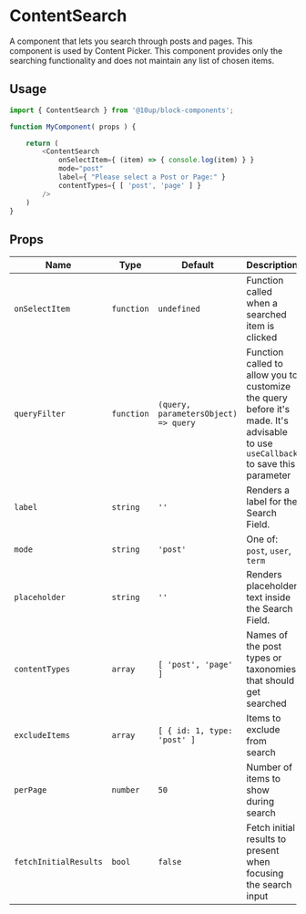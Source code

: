 # ContentSearch

A component that lets you search through posts and pages. This component is used by Content Picker. This component provides only the searching functionality and does not maintain any list of chosen items.

## Usage

```js
import { ContentSearch } from '@10up/block-components';

function MyComponent( props ) {

    return (
        <ContentSearch
            onSelectItem={ (item) => { console.log(item) } }
            mode="post"
            label={ "Please select a Post or Page:" }
            contentTypes={ [ 'post', 'page' ] }
        />
    )
}
```

## Props

| Name           | Type       | Default                              | Description                                                                                                                    |
|----------------|------------|--------------------------------------|--------------------------------------------------------------------------------------------------------------------------------|
| `onSelectItem`        | `function` | `undefined`                          | Function called when a searched item is clicked                                                                                |
| `queryFilter`         | `function` | `(query, parametersObject) => query` | Function called to allow you to customize the query before it's made. It's advisable to use `useCallback` to save this parameter |
| `label`               | `string`   | `''`                                 | Renders a label for the Search Field.                                                                                          |
| `mode`                | `string`   | `'post'`                             | One of: `post`, `user`, `term`                                                                                                 |
| `placeholder`         | `string`   | `''`                                 | Renders placeholder text inside the Search Field.                                                                              |
| `contentTypes`        | `array`    | `[ 'post', 'page' ]`                 | Names of the post types or taxonomies that should get searched                                                                 |
| `excludeItems`        | `array`    | `[ { id: 1, type: 'post' ]`          | Items to exclude from search                                                                                                   |
| `perPage`             | `number`   | `50`                                 | Number of items to show during search                                                                                          |
| `fetchInitialResults` | `bool`     | `false`                              | Fetch initial results to present when focusing the search input                                                                                          |
